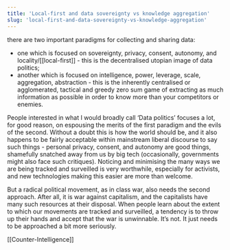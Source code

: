 ```yaml
---
title: 'Local-first and data sovereignty vs knowledge aggregation'
slug: 'local-first-and-data-sovereignty-vs-knowledge-aggregation'
---
```


 there are two important paradigms for collecting and sharing data: 
 - one which is focused on sovereignty, privacy, consent, autonomy, and locality/[[local-first]] - this is the decentralised utopian image of data politics; 
 - another which is focused on intelligence, power, leverage, scale, aggregation, abstraction - this is the inherently centralised or agglomerated, tactical and greedy zero sum game of extracting as much information as possible in order to know more than your competitors or enemies. 

People interested in what I would broadly call ‘Data politics’ focuses a lot, for good reason, on espousing the merits of the first paradigm and the evils of the second. Without a doubt this is how the world should be, and it also happens to be fairly acceptable within mainstream liberal discourse to say such things - personal privacy, consent, and autonomy are good things, shamefully snatched away from us by big tech (occasionally, governments might also face such critiques). Noticing and minimising the many ways we are being tracked and surveilled is very worthwhile, especially for activists, and new technologies making this easier are more than welcome. 

But a radical political movement, as in class war, also needs the second approach. After all, it is war against capitalism, and the capitalists have many such resources at their disposal. When people learn about the extent to which our movements are tracked and surveilled, a tendency is to throw up their hands and accept that the war is unwinnable. It’s not. It just needs to be approached a bit more seriously.  

[[Counter-Intelligence]]